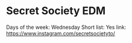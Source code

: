 # Secret Society EDM

Days of the week: Wednesday
Short list: Yes
link: https://www.instagram.com/secretsocietyto/